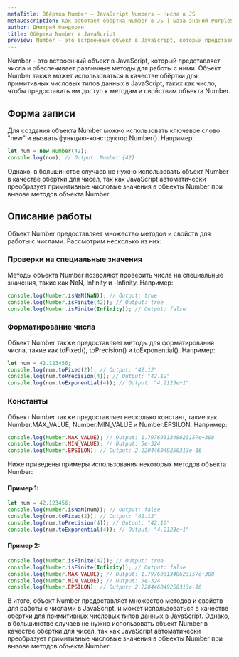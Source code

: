 ```yaml
---
metaTitle: Обёртка Number – JavaScript Numbers – Числа в JS
metaDescription: Как работает обёртка Number в JS | База знаний PurpleSchool
author: Дмитрий Фандорин
title: Обёртка Number в JavaScript
preview: Number - это встроенный объект в JavaScript, который представляет числа и обеспечивает различные методы для работы с ними...
---
```


Number - это встроенный объект в JavaScript, который представляет числа и обеспечивает различные методы для работы с ними. Объект Number также может использоваться в качестве обёртки для примитивных числовых типов данных в JavaScript, таких как число, чтобы предоставить им доступ к методам и свойствам объекта Number.

## Форма записи

Для создания объекта Number можно использовать ключевое слово "new" и вызвать функцию-конструктор Number(). Например:

```javascript
let num = new Number(42);
console.log(num); // Output: Number {42}
```

Однако, в большинстве случаев не нужно использовать объект Number в качестве обёртки для чисел, так как JavaScript автоматически преобразует примитивные числовые значения в объекты Number при вызове методов объекта Number.

## Описание работы

Объект Number предоставляет множество методов и свойств для работы с числами. Рассмотрим несколько из них:

### Проверки на специальные значения

Методы объекта Number позволяют проверить числа на специальные значения, такие как NaN, Infinity и -Infinity. Например:

```javascript
console.log(Number.isNaN(NaN)); // Output: true
console.log(Number.isFinite(42)); // Output: true
console.log(Number.isFinite(Infinity)); // Output: false
```

### Форматирование числа

Объект Number также предоставляет методы для форматирования числа, такие как toFixed(), toPrecision() и toExponential(). Например:

```javascript
let num = 42.123456;
console.log(num.toFixed(2)); // Output: "42.12"
console.log(num.toPrecision(4)); // Output: "42.12"
console.log(num.toExponential(4)); // Output: "4.2123e+1"
```

### Константы
Объект Number также предоставляет несколько констант, такие как Number.MAX_VALUE, Number.MIN_VALUE и Number.EPSILON. Например:

```javascript
console.log(Number.MAX_VALUE); // Output: 1.7976931348623157e+308
console.log(Number.MIN_VALUE); // Output: 5e-324
console.log(Number.EPSILON); // Output: 2.220446049250313e-16
```

Ниже приведены примеры использования некоторых методов объекта Number:

#### Пример 1:

```javascript
let num = 42.123456;
console.log(Number.isNaN(num)); // Output: false
console.log(num.toFixed(2)); // Output: "42.12"
console.log(num.toPrecision(4)); // Output: "42.12"
console.log(num.toExponential(4)); // Output: "4.2123e+1"
```

#### Пример 2:

```javascript
console.log(Number.isFinite(42)); // Output: true
console.log(Number.isFinite(Infinity)); // Output: false
console.log(Number.MAX_VALUE); // Output: 1.7976931348623157e+308
console.log(Number.MIN_VALUE); // Output: 5e-324
console.log(Number.EPSILON); // Output: 2.220446049250313e-16
```

В итоге, объект Number предоставляет множество методов и свойств для работы с числами в JavaScript, и может использоваться в качестве обёртки для примитивных числовых типов данных в JavaScript. Однако, в большинстве случаев не нужно использовать объект Number в качестве обёртки для чисел, так как JavaScript автоматически преобразует примитивные числовые значения в объекты Number при вызове методов объекта Number.